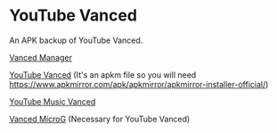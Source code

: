 # YouTube Vanced
An APK backup of YouTube Vanced.

[Vanced Manager](https://mega.nz/file/A65WxZSC#FaoJo_X8sV3f-aqWSVC2I7sIWHz5KV_4gRz48lUgBQM)

[YouTube Vanced](https://mega.nz/file/5yBxDKAB#Rg9s5adG8AdNrFRj7Lh2AOhu0CathbX92K5wvN_LQy4)
(It's an apkm file so you will need https://www.apkmirror.com/apk/apkmirror/apkmirror-installer-official/)

[YouTube Music Vanced](https://mega.nz/file/UqAA2AyY#_cgtheFlLPGZkxzQ5PXkvBxDhP7ZqNyw3woUOKgLDuM)

[Vanced MicroG](https://mega.nz/file/8qh3BCLD#kdyGFzlAVMAR8zAut2CEUOdCyqdyO_BdzvboFC8VrjE)
(Necessary for YouTube Vanced)
